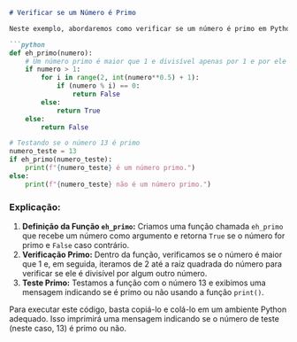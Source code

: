 ```markdown
# Verificar se um Número é Primo

Neste exemplo, abordaremos como verificar se um número é primo em Python.

```python
def eh_primo(numero):
    # Um número primo é maior que 1 e divisível apenas por 1 e por ele mesmo
    if numero > 1:
        for i in range(2, int(numero**0.5) + 1):
            if (numero % i) == 0:
                return False
        else:
            return True
    else:
        return False

# Testando se o número 13 é primo
numero_teste = 13
if eh_primo(numero_teste):
    print(f"{numero_teste} é um número primo.")
else:
    print(f"{numero_teste} não é um número primo.")
```

### Explicação:

1. **Definição da Função `eh_primo`:** Criamos uma função chamada `eh_primo` que recebe um número como argumento e retorna `True` se o número for primo e `False` caso contrário.
2. **Verificação Primo:** Dentro da função, verificamos se o número é maior que 1 e, em seguida, iteramos de 2 até a raiz quadrada do número para verificar se ele é divisível por algum outro número.
3. **Teste Primo:** Testamos a função com o número 13 e exibimos uma mensagem indicando se é primo ou não usando a função `print()`.

Para executar este código, basta copiá-lo e colá-lo em um ambiente Python adequado. Isso imprimirá uma mensagem indicando se o número de teste (neste caso, 13) é primo ou não.
